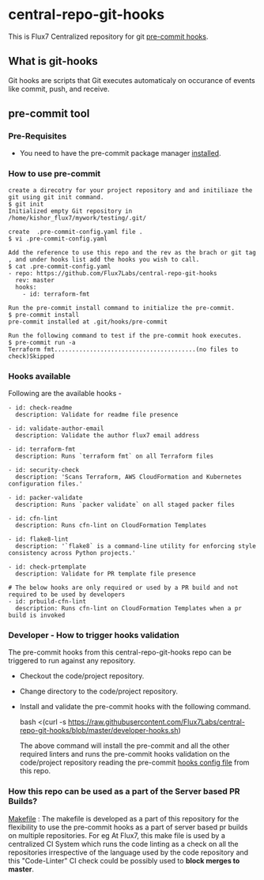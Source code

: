 # central-repo-git-hooks
This is Flux7 Centralized repository for git [pre-commit hooks](https://pre-commit.com/#intro).

## What is git-hooks
Git hooks are scripts that Git executes automaticaly on occurance of events like commit, push, and receive.

## pre-commit tool

### Pre-Requisites
* You need to have the pre-commit package manager [installed](https://pre-commit.com/#install).



### How to use pre-commit

```
create a direcotry for your project repository and and initiliaze the git using git init command.
$ git init
Initialized empty Git repository in /home/kishor_flux7/mywork/testing/.git/

create  .pre-commit-config.yaml file .
$ vi .pre-commit-config.yaml

Add the reference to use this repo and the rev as the brach or git tag , and under hooks list add the hooks you wish to call.
$ cat .pre-commit-config.yaml
- repo: https://github.com/Flux7Labs/central-repo-git-hooks
  rev: master
  hooks:
    - id: terraform-fmt

Run the pre-commit install command to initialize the pre-commit.
$ pre-commit install
pre-commit installed at .git/hooks/pre-commit

Run the following command to test if the pre-commit hook executes.
$ pre-commit run -a
Terraform fmt........................................(no files to check)Skipped

```

### Hooks available
Following are the available hooks -
```
- id: check-readme
  description: Validate for readme file presence
  
- id: validate-author-email
  description: Validate the author flux7 email address
  
- id: terraform-fmt
  description: Runs `terraform fmt` on all Terraform files

- id: security-check
  description: 'Scans Terraform, AWS CloudFormation and Kubernetes configuration files.'  
  
- id: packer-validate
  description: Runs `packer validate` on all staged packer files
  
- id: cfn-lint
  description: Runs cfn-lint on CloudFormation Templates

- id: flake8-lint
  description: '`flake8` is a command-line utility for enforcing style consistency across Python projects.'

- id: check-prtemplate
  description: Validate for PR template file presence

# The below hooks are only required or used by a PR build and not required to be used by developers
- id: prbuild-cfn-lint
  description: Runs cfn-lint on CloudFormation Templates when a pr build is invoked  

```

### Developer - How to trigger hooks validation

The pre-commit hooks from this central-repo-git-hooks repo can be triggered to run against any repository.

- Checkout the code/project repository.

- Change directory to the code/project repository.

- Install and validate the pre-commit hooks with the following command.

  bash <(curl -s https://raw.githubusercontent.com/Flux7Labs/central-repo-git-hooks/blob/master/developer-hooks.sh)
  
  The above command will install the pre-commit and all the other required linters and runs the pre-commit hooks validation on the code/project repository reading the pre-commit [hooks config file](https://github.com/Flux7Labs/central-repo-git-hooks/blob/master/.pre-commit-config.yaml) from this repo.

### How this repo can be used as a part of the Server based PR Builds?

[Makefile](./Makefile) : The makefile is developed as a part of this repository for the flexibility to use the pre-commit hooks as a part of server based pr builds on multiple repositories. For eg At Flux7, this make file is used by a centralized CI System which runs the code linting as a check on all the repositories irrespective of the language used by the code repository and this "Code-Linter" CI check could be possibly used to **block merges to master**.

